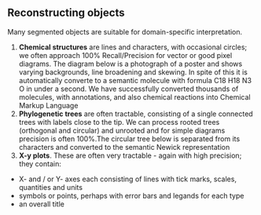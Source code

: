 ## **Reconstructing objects**
Many segmented objects are suitable for domain-specific interpretation. 

 1. **Chemical structures** are lines and characters, with occasional circles; we often approach 100% Recall/Precision for vector or good pixel diagrams. The diagram below is a photograph of a poster and shows varying backgrounds, line broadening and skewing. In spite of this it is automatically converte to a semantic molecule with formula C18 H18 N3 O in under a second. We have successfully converted thousands of molecules, with annotations, and also chemical reactions into Chemical Markup Language
 2. **Phylogenetic trees** are often tractable, consisting of a single connected trees with labels close to the tip. We can process rooted trees (orthogonal and circular) and unrooted and for simple diagrams precision is often 100%.The circular tree below is separated from its characters and converted to the semantic Newick representation 
 3. **X-y plots**. These are often very tractable - again with high precision; they contain:
 
  *  X- and / or Y- axes each consisting of lines with tick marks, scales, quantities and units
  *  symbols or points, perhaps with error bars and legands for each type
  * an overall title
